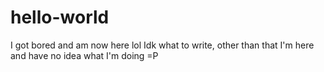 # hello-world
I got bored and am now here lol
Idk what to write, other than that I'm here and have no idea what I'm doing =P
